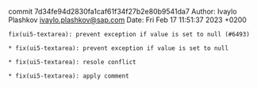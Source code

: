 commit 7d34fe94d2830fa1caf61f34f27b2e80b9541da7
Author: Ivaylo Plashkov <ivaylo.plashkov@sap.com>
Date:   Fri Feb 17 11:51:37 2023 +0200

    fix(ui5-textarea): prevent exception if value is set to null (#6493)
    
    * fix(ui5-textarea): prevent exception if value is set to null
    
    * fix(ui5-textarea): resole conflict
    
    * fix(ui5-textarea): apply comment
